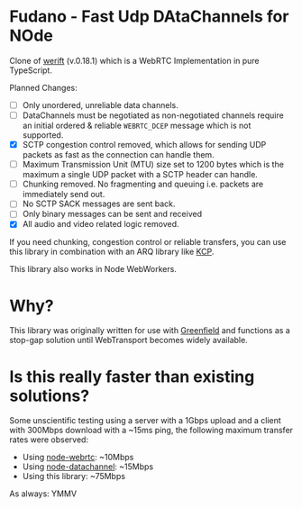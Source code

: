 Fudano - Fast Udp DAtaChannels for NOde
==

Clone of [werift](https://github.com/shinyoshiaki/werift-webrtc) (v.0.18.1) which is a WebRTC Implementation in pure TypeScript.

Planned Changes:
- [ ] Only unordered, unreliable data channels.
- [ ] DataChannels must be negotiated as non-negotiated channels require an initial ordered & reliable `WEBRTC_DCEP` message which is not supported.
- [x] SCTP congestion control removed, which allows for sending UDP packets as fast as the connection can handle them.
- [ ] Maximum Transmission Unit (MTU) size set to 1200 bytes which is the maximum a single UDP packet with a SCTP header can handle.
- [ ] Chunking removed. No fragmenting and queuing i.e. packets are immediately send out.
- [ ] No SCTP SACK messages are sent back.
- [ ] Only binary messages can be sent and received
- [x] All audio and video related logic removed.

If you need chunking, congestion control or reliable transfers, you can use this library in combination with an ARQ library like [KCP](https://github.com/skywind3000/kcp/blob/master/README.en.md).

This library also works in Node WebWorkers.

Why?
==
This library was originally written for use with [Greenfield](https://github.com/udevbe/greenfield) and functions as a stop-gap solution until WebTransport becomes widely available.

Is this really faster than existing solutions?
==
Some unscientific testing using a server with a 1Gbps upload and a client with 300Mbps download with a ~15ms ping, the following maximum transfer rates were observed:

- Using [node-webrtc](https://github.com/node-webrtc/node-webrtc): ~10Mbps
- Using [node-datachannel](https://github.com/murat-dogan/node-datachannel): ~15Mbps
- Using this library: ~75Mbps

As always: YMMV
